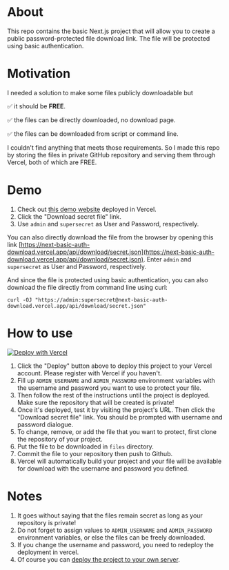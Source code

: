 # About

This repo contains the basic Next.js project that will allow you to create a public password-protected file download link. The file will be protected using basic authentication.

# Motivation

I needed a solution to make some files publicly downloadable but

✅ it should be **FREE**.

✅ the files can be directly downloaded, no download page.

✅ the files can be downloaded from script or command line.

I couldn't find anything that meets those requirements. So I made this repo by storing the files in private GitHub repository and serving them through Vercel, both of which are FREE.

# Demo

1. Check out [this demo website](https://next-basic-auth-download.vercel.app/) deployed in Vercel.
2. Click the "Download secret file" link.
3. Use `admin` and `supersecret` as User and Password, respectively.

You can also directly download the file from the browser by opening this link [https://next-basic-auth-download.vercel.app/api/download/secret.json](https://next-basic-auth-download.vercel.app/api/download/secret.json). Enter `admin` and `supersecret` as User and Password, respectively.

And since the file is protected using basic authentication, you can also download the file directly from command line using curl:

```shell
curl -OJ "https://admin:supersecret@next-basic-auth-download.vercel.app/api/download/secret.json"
```

# How to use

[![Deploy with Vercel](https://vercel.com/button)](https://vercel.com/new/git/external?repository-url=https%3A%2F%2Fgithub.com%2Fnicnocquee%2Fnext-basic-auth-download.git&env=ADMIN_USERNAME,ADMIN_PASSWORD&envDescription=Use%20ADMIN_USERNAME%20and%20ADMIN_PASSWORD%20for%20the%20basic%20authentication.&demo-title=Password%20Protected%20File%20Download&demo-url=https%3A%2F%2Fnext-basic-auth-download.vercel.app%2F)

1. Click the "Deploy" button above to deploy this project to your Vercel account. Please register with Vercel if you haven't.
2. Fill up `ADMIN_USERNAME` and `ADMIN_PASSWORD` environment variables with the username and password you want to use to protect your file.
3. Then follow the rest of the instructions until the project is deployed. Make sure the repository that will be created is private!
4. Once it's deployed, test it by visiting the project's URL. Then click the "Download secret file" link. You should be prompted with username and password dialogue.
5. To change, remove, or add the file that you want to protect, first clone the repository of your project.
6. Put the file to be downloaded in `files` directory.
7. Commit the file to your repository then push to Github.
8. Vercel will automatically build your project and your file will be available for download with the username and password you defined.

# Notes

1. It goes without saying that the files remain secret as long as your repository is private!
2. Do not forget to assign values to `ADMIN_USERNAME` and `ADMIN_PASSWORD` environment variables, or else the files can be freely downloaded.
3. If you change the username and password, you need to redeploy the deployment in vercel.
4. Of course you can [deploy the project to your own server](https://nextjs.org/docs/deployment#other-hosting-options).
